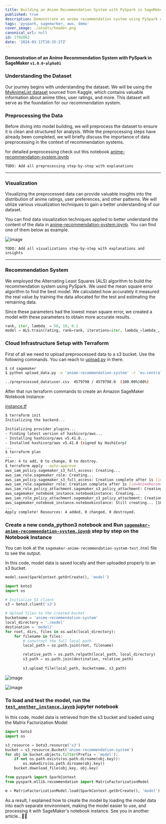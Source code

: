 ```yaml
---
title: Building an Anime Recommendation System with PySpark in SageMaker
published: true
description: Demonstrate an anime recommendation system using PySpark within a SageMaker notebook instance.
tags: 'pyspark, sagemarker, aws, demo'
cover_image: ./assets/header.png
canonical_url: null
id: 1792862
date: '2024-03-17T10:35:27Z'
---
```


#### Demonstration of an Anime Recommendation System with PySpark in SageMaker `v1.0.0-alpha01`

### Understanding the Dataset
Our journey begins with understanding the dataset. We will be using the [MyAnimeList dataset](https://www.kaggle.com/datasets/azathoth42/myanimelist?datasetId=28524&sortBy=voteCount) sourced from Kaggle, which contains valuable information about anime titles, user ratings, and more. This dataset will serve as the foundation for our recommendation system.

### Preprocessing the Data
Before diving into model building, we will preprocess the dataset to ensure it is clean and structured for analysis. While the preprocessing steps have already been completed, we will briefly discuss the importance of data preprocessing in the context of recommendation systems.

for detailed preprocessing check out this notebook
[anime-recommendation-system.ipynb](https://github.com/muratsahilli/pyspark-recommendation-system/blob/main/anime-recommendation-system.ipynb) 

`TODO: Add all preprocessing step-by-step with explanations`

---

### Visualization
Visualizing the preprocessed data can provide valuable insights into the distribution of anime ratings, user preferences, and other patterns. We will utilize various visualization techniques to gain a better understanding of our dataset.

You can find data visualization techniques applied to better understand the content of the data in [anime-recommendation-system.ipynb](https://github.com/muratsahilli/pyspark-recommendation-system/blob/main/anime-recommendation-system.ipynb). You can find one of them below as example.

![image](https://github.com/muratsahilli/pyspark-recommendation-system/assets/61403011/93ba9a0f-84a4-4b48-b773-e378bec963c6)

`TODO: Add all visualizations step-by-step with explanations and insights`

---

### Recommendation System
We employed the Alternating Least Squares (ALS) algorithm to build the recommendation system using PySpark. We used the mean square error algorithm to find the best model. We calculated how accurately it measured the real value by training the data allocated for the test and estimating the remaining data.

Since these parameters had the lowest mean square error, we created a model with these parameters to obtain more accurate results.

```python
rank, iter, lambda_ = 50, 10, 0.1
model = ALS.train(rating, rank=rank, iterations=iter, lambda_=lambda_, seed=5047)
```

### Cloud Infrastructure Setup with Terraform

First of all we need to upload preproocessed data to a s3 bucket. Use the following commands. You can reach to [upload.py](https://github.com/muratsahilli/pyspark-recommendation-system/blob/main/sagemaker/upload_data.py) in there.

```sh
$ cd sagemaker
$ python upload_data.py -n 'anime-recommendation-system' -r 'eu-central-1' -f '../preprocessed_data'

../preprocessed_data\user.csv  4579798 / 4579798.0  (100.00%)00%)
```

After that run terraform commands to create an Amazon SageMaker Notebook Instance:

[instance.tf](https://github.com/muratsahilli/pyspark-recommendation-system/blob/main/sagemaker/instance.tf)

```sh
$ terraform init
Initializing the backend...

Initializing provider plugins...
- Finding latest version of hashicorp/aws...
- Installing hashicorp/aws v5.41.0...
- Installed hashicorp/aws v5.41.0 (signed by HashiCorp)
...
$ terraform plan
...
Plan: 4 to add, 0 to change, 0 to destroy.
$ terraform apply --auto-approve
aws_iam_policy.sagemaker_s3_full_access: Creating...
aws_iam_role.sagemaker_role: Creating...
aws_iam_policy.sagemaker_s3_full_access: Creation complete after 1s [id=arn:aws:iam::749270828329:policy/SageMaker_S3FullAccessPoliciy]
aws_iam_role.sagemaker_role: Creation complete after 1s [id=AnimeRecommendation_SageMakerRole]
aws_iam_role_policy_attachment.sagemaker_s3_policy_attachment: Creating...
aws_sagemaker_notebook_instance.notebookinstance: Creating...
aws_iam_role_policy_attachment.sagemaker_s3_policy_attachment: Creation complete after 1s [id=AnimeRecommendation_SageMakerRole-20240317120654686300000001]
aws_sagemaker_notebook_instance.notebookinstance: Still creating... [10s elapsed]
...
Apply complete! Resources: 4 added, 0 changed, 0 destroyed.
```

### Create a new conda_python3 notebook and Run [`sagemaker-anime-recommendation-system.ipynb`](https://github.com/muratsahilli/pyspark-recommendation-system/blob/main/sagemaker/sagemaker-anime-recommendation-system.ipynb) step by step on the Notebook Instance

You can look at the `sagemaker-anime-recommendation-system-test.html` file to see the output.

In this code, model data is saved locally and then uploaded properly to an s3 bucket.

```python
model.save(SparkContext.getOrCreate(), 'model')

import boto3
import os

# Initialize S3 client
s3 = boto3.client('s3')

# Upload files to the created bucket
bucketname = 'anime-recommendation-system'
local_directory = './model'
destination = 'model/'
for root, dirs, files in os.walk(local_directory):
    for filename in files:
        # construct the full local path
        local_path = os.path.join(root, filename)

        relative_path = os.path.relpath(local_path, local_directory)
        s3_path = os.path.join(destination, relative_path)
        
        s3.upload_file(local_path, bucketname, s3_path)
```
![image](https://github.com/akinbezatoglu/pyspark-recommendation-system/assets/61403011/05b111f2-f12b-408a-b1c4-adbfd377a07b)

![image](https://github.com/akinbezatoglu/pyspark-recommendation-system/assets/61403011/6a5a3dd6-2d5f-4aa1-88fb-a4469ccfc095)

### To load and test the model, run the [`test_another_instance.ipynb`](https://github.com/muratsahilli/pyspark-recommendation-system/blob/main/sagemaker/test_another_instance.ipynb) jupyter notebook

In this code, model data is retrieved from the s3 bucket and loaded using the Matrix Factorization Model

```python
import boto3
import os 

s3_resource = boto3.resource('s3')
bucket = s3_resource.Bucket('anime-recommendation-system') 
for obj in bucket.objects.filter(Prefix = 'model'):
    if not os.path.exists(os.path.dirname(obj.key)):
        os.makedirs(os.path.dirname(obj.key))
    bucket.download_file(obj.key, obj.key)

from pyspark import SparkContext
from pyspark.mllib.recommendation import MatrixFactorizationModel

m = MatrixFactorizationModel.load(SparkContext.getOrCreate(), 'model')
```

As a result, I explained how to create the model by loading the model data into each separate environment, making the model easier to use, and processing it with SageMaker's notebook instance. See you in another article...👋👋
